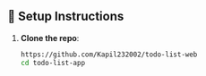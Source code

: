 
## 🚀 Setup Instructions

1. **Clone the repo**:
   ```bash
   https://github.com/Kapil232002/todo-list-web
   cd todo-list-app
